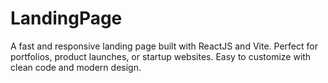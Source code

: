 # LandingPage
A fast and responsive landing page built with ReactJS and Vite. Perfect for portfolios, product launches, or startup websites. Easy to customize with clean code and modern design.
